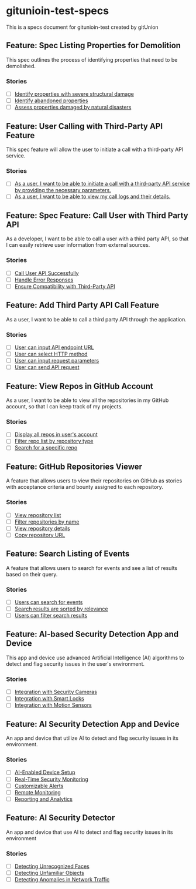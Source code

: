 # gitunioin-test-specs
This is a specs document for gitunioin-test created by gitUnion


## Feature: Spec Listing Properties for Demolition
This spec outlines the process of identifying properties that need to be demolished.
### Stories
- [ ] [Identify properties with severe structural damage](https://github.com/Khalon-Bridge/gitunioin-test-specs/issues/1)
- [ ] [Identify abandoned properties](https://github.com/Khalon-Bridge/gitunioin-test-specs/issues/2)
- [ ] [Assess properties damaged by natural disasters](https://github.com/Khalon-Bridge/gitunioin-test-specs/issues/3)

## Feature: User Calling with Third-Party API Feature
This spec feature will allow the user to initiate a call with a third-party API service.
### Stories
- [ ] [As a user, I want to be able to initiate a call with a third-party API service by providing the necessary parameters.](https://github.com/Khalon-Bridge/gitunioin-test-specs/issues/11)
- [ ] [As a user, I want to be able to view my call logs and their details.](https://github.com/Khalon-Bridge/gitunioin-test-specs/issues/13)

## Feature: Spec Feature: Call User with Third Party API
As a developer, I want to be able to call a user with a third party API, so that I can easily retrieve user information from external sources.
### Stories
- [ ] [Call User API Successfully](https://github.com/Khalon-Bridge/gitunioin-test-specs/issues/10)
- [ ] [Handle Error Responses](https://github.com/Khalon-Bridge/gitunioin-test-specs/issues/12)
- [ ] [Ensure Compatibility with Third-Party API](https://github.com/Khalon-Bridge/gitunioin-test-specs/issues/14)

## Feature: Add Third Party API Call Feature
As a user, I want to be able to call a third party API through the application.
### Stories
- [ ] [User can input API endpoint URL](https://github.com/Khalon-Bridge/gitunioin-test-specs/issues/15)
- [ ] [User can select HTTP method](https://github.com/Khalon-Bridge/gitunioin-test-specs/issues/16)
- [ ] [User can input request parameters](https://github.com/Khalon-Bridge/gitunioin-test-specs/issues/17)
- [ ] [User can send API request](https://github.com/Khalon-Bridge/gitunioin-test-specs/issues/18)

## Feature: View Repos in GitHub Account
As a user, I want to be able to view all the repositories in my GitHub account, so that I can keep track of my projects.
### Stories
- [ ] [Display all repos in user's account](https://github.com/Khalon-Bridge/gitunioin-test-specs/issues/19)
- [ ] [Filter repo list by repository type](https://github.com/Khalon-Bridge/gitunioin-test-specs/issues/20)
- [ ] [Search for a specific repo](https://github.com/Khalon-Bridge/gitunioin-test-specs/issues/21)

## Feature: GitHub Repositories Viewer
A feature that allows users to view their repositories on GitHub as stories with acceptance criteria and bounty assigned to each repository.
### Stories
- [ ] [View repository list](https://github.com/Khalon-Bridge/gitunioin-test-specs/issues/24)
- [ ] [Filter repositories by name](https://github.com/Khalon-Bridge/gitunioin-test-specs/issues/25)
- [ ] [View repository details](https://github.com/Khalon-Bridge/gitunioin-test-specs/issues/26)
- [ ] [Copy repository URL](https://github.com/Khalon-Bridge/gitunioin-test-specs/issues/27)

## Feature: Search Listing of Events
A feature that allows users to search for events and see a list of results based on their query.
### Stories
- [ ] [Users can search for events](https://github.com/Khalon-Bridge/gitunioin-test-specs/issues/36)
- [ ] [Search results are sorted by relevance](https://github.com/Khalon-Bridge/gitunioin-test-specs/issues/37)
- [ ] [Users can filter search results](https://github.com/Khalon-Bridge/gitunioin-test-specs/issues/38)

## Feature: AI-based Security Detection App and Device
This app and device use advanced Artificial Intelligence (AI) algorithms to detect and flag security issues in the user's environment.
### Stories
- [ ] [Integration with Security Cameras](https://github.com/Khalon-Bridge/gitunioin-test-specs/issues/39)
- [ ] [Integration with Smart Locks](https://github.com/Khalon-Bridge/gitunioin-test-specs/issues/40)
- [ ] [Integration with Motion Sensors](https://github.com/Khalon-Bridge/gitunioin-test-specs/issues/41)

## Feature: AI Security Detection App and Device
An app and device that utilize AI to detect and flag security issues in its environment.
### Stories
- [ ] [AI-Enabled Device Setup](https://github.com/Khalon-Bridge/gitunioin-test-specs/issues/42)
- [ ] [Real-Time Security Monitoring](https://github.com/Khalon-Bridge/gitunioin-test-specs/issues/43)
- [ ] [Customizable Alerts](https://github.com/Khalon-Bridge/gitunioin-test-specs/issues/44)
- [ ] [Remote Monitoring](https://github.com/Khalon-Bridge/gitunioin-test-specs/issues/45)
- [ ] [Reporting and Analytics](https://github.com/Khalon-Bridge/gitunioin-test-specs/issues/46)

## Feature: AI Security Detector
An app and device that use AI to detect and flag security issues in its environment
### Stories
- [ ] [Detecting Unrecognized Faces](https://github.com/Khalon-Bridge/gitunioin-test-specs/issues/47)
- [ ] [Detecting Unfamiliar Objects](https://github.com/Khalon-Bridge/gitunioin-test-specs/issues/48)
- [ ] [Detecting Anomalies in Network Traffic](https://github.com/Khalon-Bridge/gitunioin-test-specs/issues/49)